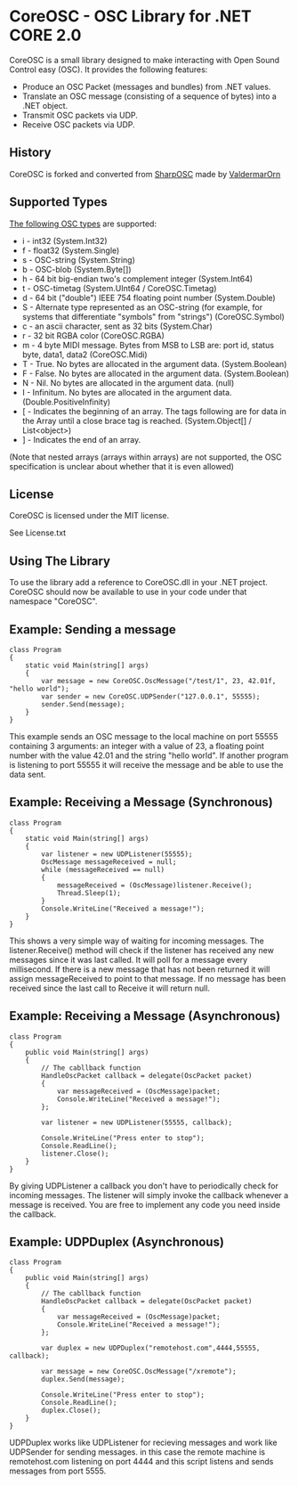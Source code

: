 CoreOSC - OSC Library for .NET CORE 2.0
===================================


CoreOSC is a small library designed to make interacting with Open Sound Control easy (OSC). It provides the following features:

+ Produce an OSC Packet (messages and bundles) from .NET values.
+ Translate an OSC message (consisting of a sequence of bytes) into a .NET object.
+ Transmit OSC packets via UDP.
+ Receive OSC packets via UDP.

History
--------

CoreOSC is forked and converted from [SharpOSC](https://github.com/ValdemarOrn/SharpOSC) made by [ValdermarOrn](https://github.com/ValdemarOrn)

Supported Types
---------------

[The following OSC types](http://opensoundcontrol.org/spec-1_0) are supported:

* i	- int32 (System.Int32)
* f	- float32 (System.Single)
* s	- OSC-string (System.String)
* b	- OSC-blob (System.Byte[])
* h	- 64 bit big-endian two's complement integer (System.Int64)
* t	- OSC-timetag (System.UInt64 / CoreOSC.Timetag)
* d	- 64 bit ("double") IEEE 754 floating point number (System.Double)
* S	- Alternate type represented as an OSC-string (for example, for systems that differentiate "symbols" from "strings") (CoreOSC.Symbol)
* c	- an ascii character, sent as 32 bits (System.Char)
* r	- 32 bit RGBA color (CoreOSC.RGBA)
* m	- 4 byte MIDI message. Bytes from MSB to LSB are: port id, status byte, data1, data2 (CoreOSC.Midi)
* T	- True. No bytes are allocated in the argument data. (System.Boolean)
* F	- False. No bytes are allocated in the argument data. (System.Boolean)
* N	- Nil. No bytes are allocated in the argument data. (null)
* I	- Infinitum. No bytes are allocated in the argument data. (Double.PositiveInfinity)
* [	- Indicates the beginning of an array. The tags following are for data in the Array until a close brace tag is reached. (System.Object[] / List\<object\>)
* ]	- Indicates the end of an array.

(Note that nested arrays (arrays within arrays) are not supported, the OSC specification is unclear about whether that it is even allowed)



License
-------

CoreOSC is licensed under the MIT license. 

See License.txt

Using The Library
-----------------

To use the library add a reference to CoreOSC.dll in your .NET project. CoreOSC should now be available to use in your code under that namespace "CoreOSC". 

Example: Sending a message
--------------------------

	class Program
	{
		static void Main(string[] args)
		{
			var message = new CoreOSC.OscMessage("/test/1", 23, 42.01f, "hello world");
			var sender = new CoreOSC.UDPSender("127.0.0.1", 55555);
			sender.Send(message);
		}
	}

This example sends an OSC message to the local machine on port 55555 containing 3 arguments: an integer with a value of 23, a floating point number with the value 42.01 and the string "hello world". If another program is listening to port 55555 it will receive the message and be able to use the data sent.

Example: Receiving a Message (Synchronous)
------------------------------------------

	class Program
	{
		static void Main(string[] args)
		{
			var listener = new UDPListener(55555);
			OscMessage messageReceived = null;
			while (messageReceived == null)
			{
				messageReceived = (OscMessage)listener.Receive();
				Thread.Sleep(1);
			}
			Console.WriteLine("Received a message!");
		}
	}

This shows a very simple way of waiting for incoming messages. The listener.Receive() method will check if the listener has received any new messages since it was last called. It will poll for a message every millisecond. If there is a new message that has not been returned it will assign messageReceived to point to that message. If no message has been received since the last call to Receive it will return null.

Example: Receiving a Message (Asynchronous)
-------------------------------------------

	class Program
	{
		public void Main(string[] args)
		{
			// The cabllback function
			HandleOscPacket callback = delegate(OscPacket packet)
			{
				var messageReceived = (OscMessage)packet;
				Console.WriteLine("Received a message!");
			};

			var listener = new UDPListener(55555, callback);

			Console.WriteLine("Press enter to stop");
			Console.ReadLine();
			listener.Close();
		}
	}

By giving UDPListener a callback you don't have to periodically check for incoming messages. The listener will simply invoke the callback whenever a message is received. You are free to implement any code you need inside the callback.

Example: UDPDuplex (Asynchronous)
-------------------------------------------

	class Program
	{
		public void Main(string[] args)
		{
			// The cabllback function
			HandleOscPacket callback = delegate(OscPacket packet)
			{
				var messageReceived = (OscMessage)packet;
				Console.WriteLine("Received a message!");
			};

			var duplex = new UDPDuplex("remotehost.com",4444,55555, callback);

			var message = new CoreOSC.OscMessage("/xremote");
			duplex.Send(message);

			Console.WriteLine("Press enter to stop");
			Console.ReadLine();
			duplex.Close();
		}
	}

UDPDuplex works like UDPListener for recieving messages and work like UDPSender for sending messages. in this case the remote machine is remotehost.com listening on port 4444 and this script listens and sends messages from port 5555.
